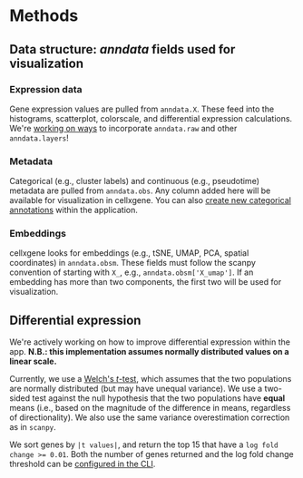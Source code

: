 # Methods

## Data structure: _anndata_ fields used for visualization

### Expression data  

Gene expression values are pulled from `anndata.X`. These feed into the histograms, scatterplot, colorscale, and differential expression calculations. We're [working on ways](https://github.com/chanzuckerberg/cellxgene/issues/689) to incorporate `anndata.raw` and other `anndata.layers`!

### Metadata  

Categorical (e.g., cluster labels) and continuous (e.g., pseudotime) metadata are pulled from `anndata.obs`. Any column added here will be available for visualization in cellxgene. You can also [create new categorical annotations](annotations) within the application.

### Embeddings

cellxgene looks for embeddings (e.g., tSNE, UMAP, PCA, spatial coordinates) in `anndata.obsm`. These fields must follow the scanpy convention of starting with `X_`, e.g., `anndata.obsm['X_umap']`. If an embedding has more than two components, the first two will be used for visualization.

## Differential expression

We're actively working on how to improve differential expression within the app.
**N.B.: this implementation assumes normally distributed values on a linear scale.**

Currently, we use a [Welch's _t_-test](https://en.wikipedia.org/wiki/Welch%27s_t-test), which assumes that the two populations are normally distributed (but may have unequal variance). We use a two-sided test against the null hypothesis that the two populations have **equal** means (i.e., based on the magnitude of the difference in means, regardless of directionality). We also use the same variance overestimation correction as in `scanpy`.

We sort genes by `|t values|`, and return the top 15 that have a `log fold change >= 0.01`. Both the number of genes returned and the log fold change threshold can be [configured in the CLI](launch).
